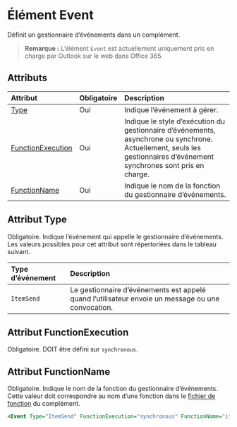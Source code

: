 # <a name="event-element"></a>Élément Event
Définit un gestionnaire d’événements dans un complément.

> **Remarque :** L’élément `Event` est actuellement uniquement pris en charge par Outlook sur le web dans Office 365.

## <a name="attributes"></a>Attributs

|  Attribut  |  Obligatoire  |  Description  |
|:-----|:-----|:-----|
|  [Type](#type-attribute)  |  Oui  | Indique l’événement à gérer. |
|  [FunctionExecution](#functionexecution-attribute)  |  Oui  | Indique le style d’exécution du gestionnaire d’événements, asynchrone ou synchrone. Actuellement, seuls les gestionnaires d’événement synchrones sont pris en charge. |
|  [FunctionName](#functionname-attribute)  |  Oui  | Indique le nom de la fonction du gestionnaire d’événements. |

## <a name="type-attribute"></a>Attribut Type
Obligatoire. Indique l’événement qui appelle le gestionnaire d’événements. Les valeurs possibles pour cet attribut sont répertoriées dans le tableau suivant.

|  Type d’événement  |  Description  |
|:-----|:-----|
|  `ItemSend`  |  Le gestionnaire d’événements est appelé quand l’utilisateur envoie un message ou une convocation.  |

## <a name="functionexecution-attribute"></a>Attribut FunctionExecution
Obligatoire. DOIT être défini sur `synchronous`.

## <a name="functionname-attribute"></a>Attribut FunctionName
Obligatoire. Indique le nom de la fonction du gestionnaire d’événements. Cette valeur doit correspondre au nom d’une fonction dans le [fichier de fonction](./functionfile.md) du complément.

```xml
<Event Type="ItemSend" FunctionExecution="synchronous" FunctionName="itemSendHandler" /> 
```